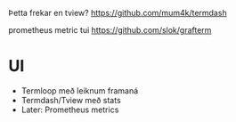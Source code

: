 


Þetta frekar en tview?
https://github.com/mum4k/termdash

prometheus metric tui https://github.com/slok/grafterm

# UI

- Termloop með leiknum framaná
- Termdash/Tview með stats
- Later: Prometheus metrics 